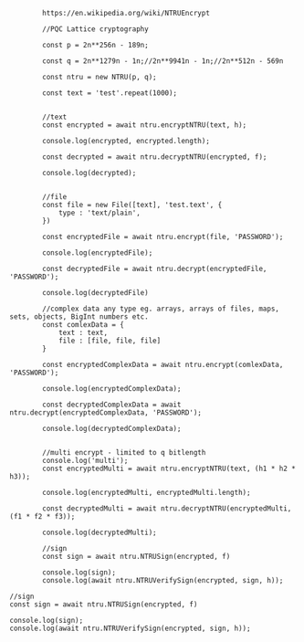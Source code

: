 
			https://en.wikipedia.org/wiki/NTRUEncrypt
      
			//PQC Lattice cryptography
      
			const p = 2n**256n - 189n;

			const q = 2n**1279n - 1n;//2n**9941n - 1n;//2n**512n - 569n
			
			const ntru = new NTRU(p, q);

			const text = 'test'.repeat(1000);


			//text
			const encrypted = await ntru.encryptNTRU(text, h);
			
			console.log(encrypted, encrypted.length);
			
			const decrypted = await ntru.decryptNTRU(encrypted, f);
			
			console.log(decrypted);
			
			
			//file
			const file = new File([text], 'test.text', {
				type : 'text/plain',
			})
			
			const encryptedFile = await ntru.encrypt(file, 'PASSWORD');
			
			console.log(encryptedFile);
			
			const decryptedFile = await ntru.decrypt(encryptedFile, 'PASSWORD');
			
			console.log(decryptedFile)
			
			//complex data any type eg. arrays, arrays of files, maps, sets, objects, BigInt numbers etc.
			const comlexData = {
				text : text,
				file : [file, file, file]
			}
			
			const encryptedComplexData = await ntru.encrypt(comlexData, 'PASSWORD');
			
			console.log(encryptedComplexData);
			
			const decryptedComplexData = await ntru.decrypt(encryptedComplexData, 'PASSWORD');
			
			console.log(decryptedComplexData);


			//multi encrypt - limited to q bitlength
			console.log('multi');
			const encryptedMulti = await ntru.encryptNTRU(text, (h1 * h2 * h3));
			
			console.log(encryptedMulti, encryptedMulti.length);
			
			const decryptedMulti = await ntru.decryptNTRU(encryptedMulti, (f1 * f2 * f3));
			
			console.log(decryptedMulti);			

			//sign
			const sign = await ntru.NTRUSign(encrypted, f)
			
			console.log(sign);
			console.log(await ntru.NTRUVerifySign(encrypted, sign, h));		

	//sign
	const sign = await ntru.NTRUSign(encrypted, f)
			
	console.log(sign);
	console.log(await ntru.NTRUVerifySign(encrypted, sign, h));
